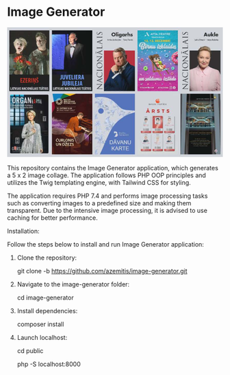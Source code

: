 # Image Generator

![Screenshot](images/screenshot.jpg)

This repository contains the Image Generator application, which generates a 5 x 2 image collage. The application follows PHP OOP principles and utilizes the Twig templating engine, with Tailwind CSS for styling.

The application requires PHP 7.4 and performs image processing tasks such as converting images to a predefined size and making them transparent. Due to the intensive image processing, it is advised to use caching for better performance.

Installation:

Follow the steps below to install and run Image Generator application:

1. Clone the repository:

   git clone -b https://github.com/azemitis/image-generator.git

2. Navigate to the image-generator folder:

   cd image-generator

3. Install dependencies:

   composer install

4. Launch localhost:
   
   cd public

   php -S localhost:8000